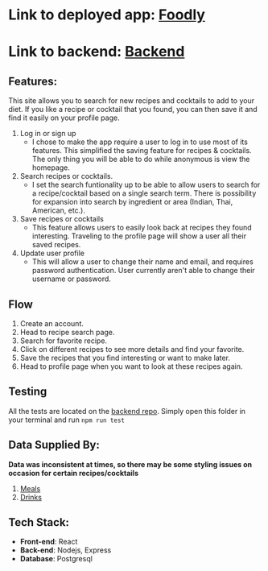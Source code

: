 # Link to deployed app: [Foodly](https://foodly-capstone2.netlify.app/)

# Link to backend: [Backend](https://github.com/zacharyrb99/capstone2-backend)

## Features:
This site allows you to search for new recipes and cocktails to add to your diet. If you like a recipe or cocktail that you found, you can then save it and find it easily on your profile page. 

1. Log in or sign up
    - I chose to make the app require a user to log in to use most of its features. This simplified the saving feature for recipes & cocktails.    The only thing you will be able to do while anonymous is view the homepage. 
2. Search recipes or cocktails.
    - I set the search funtionality up to be able to allow users to search for a recipe/cocktail based on a single search term. There is possibility for expansion into search by ingredient or area (Indian, Thai, American, etc.).
3. Save recipes or cocktails
    - This feature allows users to easily look back at recipes they found interesting. Traveling to the profile page will show a user all their saved recipes.
4. Update user profile
    - This will allow a user to change their name and email, and requires password authentication. User currently aren't able to change their username or password.

## Flow
1. Create an account.
2. Head to recipe search page.
3. Search for favorite recipe.
4. Click on different recipes to see more details and find your favorite.
5. Save the recipes that you find interesting or want to make later.
6. Head to profile page when you want to look at these recipes again.

## Testing
All the tests are located on the [backend repo](https://github.com/zacharyrb99/capstone2-backend). Simply open this folder in your terminal and run `npm run test`

## Data Supplied By:
__Data was inconsistent at times, so there may be some styling issues on occasion for certain recipes/cocktails__

1. [Meals](https://www.themealdb.com/api.php)
2. [Drinks](https://www.thecocktaildb.com/api.php)

## Tech Stack:
- __Front-end__: React
- __Back-end__: Nodejs, Express
- __Database__: Postgresql
